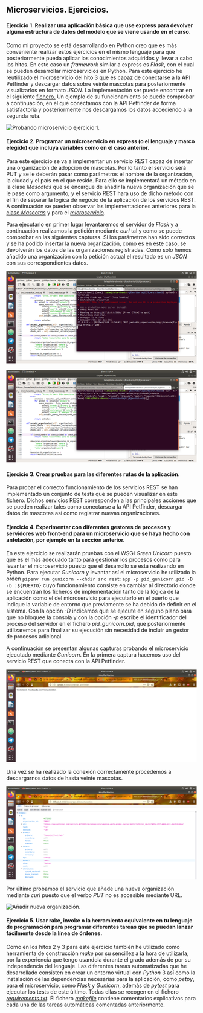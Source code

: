 ## Microservicios. Ejercicios.

#### Ejercicio 1. Realizar una aplicación básica que use express para devolver alguna estructura de datos del modelo que se viene usando en el curso.

Como mi proyecto se está desarrollando en Python creo que es más conveniente realizar estos ejercicios en el mismo lenguaje para que posteriormente pueda aplicar los conocimientos adquiridos y llevar a cabo los hitos. En este caso un *framework* similar a express es *Flask*, con el cual se pueden desarrollar microservicios en Python. Para este ejercicio he reutilizado el microservicio del hito 3 que es capaz de conectarse a la API Petfinder y descargar datos sobre veinte mascotas para posteriormente visualizarlos en formato *JSON*. La implementación ser puede encontrar en el siguiente [fichero.](https://github.com/lidiasm/EjerciciosCC/blob/master/src/rest.py)
Un ejemplo de su funcionamiento se puede comprobar a continuación, en el que conectamos con la API Petfinder de forma satisfactoria y posteriormente nos descargamos los datos accediendo a la segunda ruta.

![Probando microservicio ejercicio 1.](https://github.com/lidiasm/ProyectoCC/blob/master/docs/imgs/REST%20descargar%20datos.png)

#### Ejercicio 2. Programar un microservicio en express (o el lenguaje y marco elegido) que incluya variables como en el caso anterior.

Para este ejercicio se va a implementar un servicio REST capaz de insertar una organización de adopción de mascotas. Por lo tanto el servicio será PUT y se le deberán pasar como parámetros el nombre de la organización, la ciudad y el país en el que reside. Para ello se implementará un método en la clase *Mascotas* que se encargue de añadir la nueva organización que se le pase como argumento, y el servicio REST hará uso de dicho método con el fin de separar la lógica de negocio de la aplicación de los servicios REST. A continuación se pueden observar las implementaciones anteriores para la [clase *Mascotas*](https://github.com/lidiasm/EjerciciosCC/blob/master/src/mascotas.py) y para el [*microservicio*](https://github.com/lidiasm/EjerciciosCC/blob/master/src/rest.py).

Para ejecutarlo en primer lugar levantaremos el servidor de *Flask* y a continuación realizamos la petición mediante *curl* tal y como se puede comprobar en las siguientes capturas. Si los parámetros han sido correctos y se ha podido insertar la nueva organización, como es en este caso, se devolverán los datos de las organizaciones registradas. Como solo hemos añadido una organización con la petición actual el resultado es un *JSON* con sus correspondientes datos.

![Servidor Flask.](https://github.com/lidiasm/EjerciciosCC/blob/master/imagenes/Ejecutar%20servidor%20Flask.png)

![Resultado PUT.](https://github.com/lidiasm/EjerciciosCC/blob/master/imagenes/PUT%20rest.png)

#### Ejercicio 3. Crear pruebas para las diferentes rutas de la aplicación.

Para probar el correcto funcionamiento de los servicios REST se han implementado un conjunto de tests que se pueden visualizar en este [fichero](https://github.com/lidiasm/EjerciciosCC/blob/master/tests/test_rest.py). Dichos servicios REST corresponden a las principales acciones que se pueden realizar tales como conectarse a la API Petfinder, descargar datos de mascotas así como registrar nuevas organizaciones.

#### Ejercicio 4. Experimentar con diferentes gestores de procesos y servidores web front-end para un microservicio que se haya hecho con antelación, por ejemplo en la sección anterior.

En este ejercicio se realizarán pruebas con el WSGI *Green Unicorn* puesto que es el más adecuado tanto para gestionar los procesos como para levantar el microservicio puesto que el desarrollo se está realizando en Python. Para ejecutar *Gunicorn* y levantar así el microservicio he utilizado la orden `pipenv run gunicorn --chdir src rest:app -p pid_gunicorn.pid -D -b :${PUERTO}` cuyo funcionamiento consiste en cambiar al directorio donde se encuentran los ficheros de implementación tanto de la lógica de la aplicación como el del microservicio para ejecutarlo en el puerto que indique la variable de entorno que previamente se ha debido de definir en el sistema. Con la opción *-D* indicamos que se ejecute en seguno plano para que no bloquee la consola y con la opción *-p* escribe el identificador del proceso del servidor en el fichero *pid_gunicorn.pid*, que posteriormente utilizaremos para finalizar su ejecución sin necesidad de incluir un gestor de procesos adicional.

A continuación se presentan algunas capturas probando el microservicio ejecutado mediante *Gunicorn*. En la primera captura hacemos uso del servicio REST que conecta con la API Petfinder.

![Conexión API.](https://github.com/lidiasm/EjerciciosCC/blob/master/imagenes/REST%20conectar%20api.png)

Una vez se ha realizado la conexión correctamente procedemos a descargarnos datos de hasta veinte mascotas.

![Descarga datos mascotas.](https://github.com/lidiasm/EjerciciosCC/blob/master/imagenes/REST%20descargar%20datos.png)

Por último probamos el servicio que añade una nueva organización mediante *curl* puesto que el verbo *PUT* no es accesible mediante URL.

![Añadir nueva organización.](https://github.com/lidiasm/EjerciciosCC/blob/master/imagenes/REST%20PUT%20organizaci%C3%B3n.png)

#### Ejercicio 5. Usar rake, invoke o la herramienta equivalente en tu lenguaje de programación para programar diferentes tareas que se puedan lanzar fácilmente desde la línea de órdenes.

Como en los hitos 2 y 3 para este ejercicio también he utilizado como herramienta de construcción *make* por su sencillez a la hora de utilizarla, por la experiencia que tengo usandola durante el grado además de por su independencia del lenguaje. Las diferentes tareas automatizadas que he desarrollado consisten en crear un entorno virtual con *Python* 3 así como la instalación de las dependencias necesarias para la aplicación, como *petpy*, para el microservicio, como *Flask* y *Gunicorn*, además de *pytest* para ejecutar los tests de este último. Todas ellas se recogen en el fichero [*requirements.txt*](https://github.com/lidiasm/EjerciciosCC/blob/master/requirements.txt). El fichero [*makefile*](https://github.com/lidiasm/EjerciciosCC/blob/master/Makefile) contiene comentarios explicativos para cada una de las tareas automáticas comentadas anteriormente.
